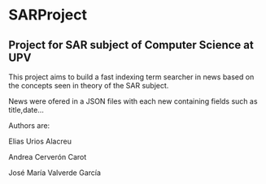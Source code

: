 # SARProject
## Project for SAR subject of Computer Science at UPV
This project aims to build a fast indexing term searcher in news based on the concepts seen in theory of the SAR subject.

News were ofered in a JSON files with each new containing fields such as title,date...

Authors are:

Elias Urios Alacreu

Andrea Cerverón Carot

José María Valverde García
